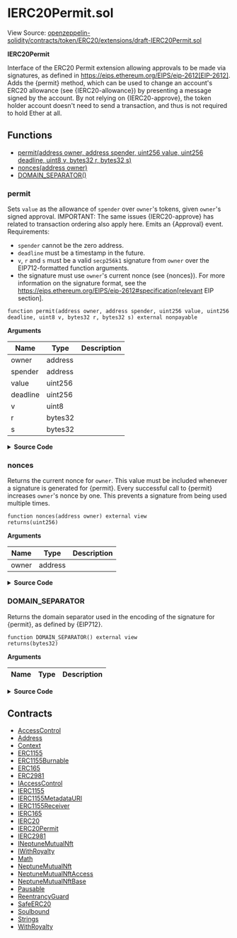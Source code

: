 # IERC20Permit.sol

View Source: [openzeppelin-solidity/contracts/token/ERC20/extensions/draft-IERC20Permit.sol](../openzeppelin-solidity/contracts/token/ERC20/extensions/draft-IERC20Permit.sol)

**IERC20Permit**

Interface of the ERC20 Permit extension allowing approvals to be made via signatures, as defined in
 https://eips.ethereum.org/EIPS/eip-2612[EIP-2612].
 Adds the {permit} method, which can be used to change an account's ERC20 allowance (see {IERC20-allowance}) by
 presenting a message signed by the account. By not relying on {IERC20-approve}, the token holder account doesn't
 need to send a transaction, and thus is not required to hold Ether at all.

## Functions

- [permit(address owner, address spender, uint256 value, uint256 deadline, uint8 v, bytes32 r, bytes32 s)](#permit)
- [nonces(address owner)](#nonces)
- [DOMAIN_SEPARATOR()](#domain_separator)

### permit

Sets `value` as the allowance of `spender` over ``owner``'s tokens,
 given ``owner``'s signed approval.
 IMPORTANT: The same issues {IERC20-approve} has related to transaction
 ordering also apply here.
 Emits an {Approval} event.
 Requirements:
 - `spender` cannot be the zero address.
 - `deadline` must be a timestamp in the future.
 - `v`, `r` and `s` must be a valid `secp256k1` signature from `owner`
 over the EIP712-formatted function arguments.
 - the signature must use ``owner``'s current nonce (see {nonces}).
 For more information on the signature format, see the
 https://eips.ethereum.org/EIPS/eip-2612#specification[relevant EIP
 section].

```solidity
function permit(address owner, address spender, uint256 value, uint256 deadline, uint8 v, bytes32 r, bytes32 s) external nonpayable
```

**Arguments**

| Name        | Type           | Description  |
| ------------- |------------- | -----|
| owner | address |  | 
| spender | address |  | 
| value | uint256 |  | 
| deadline | uint256 |  | 
| v | uint8 |  | 
| r | bytes32 |  | 
| s | bytes32 |  | 

<details>
	<summary><strong>Source Code</strong></summary>

```javascript
function permit(
        address owner,
        address spender,
        uint256 value,
        uint256 deadline,
        uint8 v,
        bytes32 r,
        bytes32 s
    ) external;
```
</details>

### nonces

Returns the current nonce for `owner`. This value must be
 included whenever a signature is generated for {permit}.
 Every successful call to {permit} increases ``owner``'s nonce by one. This
 prevents a signature from being used multiple times.

```solidity
function nonces(address owner) external view
returns(uint256)
```

**Arguments**

| Name        | Type           | Description  |
| ------------- |------------- | -----|
| owner | address |  | 

<details>
	<summary><strong>Source Code</strong></summary>

```javascript
function nonces(address owner) external view returns (uint256);
```
</details>

### DOMAIN_SEPARATOR

Returns the domain separator used in the encoding of the signature for {permit}, as defined by {EIP712}.

```solidity
function DOMAIN_SEPARATOR() external view
returns(bytes32)
```

**Arguments**

| Name        | Type           | Description  |
| ------------- |------------- | -----|

<details>
	<summary><strong>Source Code</strong></summary>

```javascript
function DOMAIN_SEPARATOR() external view returns (bytes32);
```
</details>

## Contracts

* [AccessControl](AccessControl.md)
* [Address](Address.md)
* [Context](Context.md)
* [ERC1155](ERC1155.md)
* [ERC1155Burnable](ERC1155Burnable.md)
* [ERC165](ERC165.md)
* [ERC2981](ERC2981.md)
* [IAccessControl](IAccessControl.md)
* [IERC1155](IERC1155.md)
* [IERC1155MetadataURI](IERC1155MetadataURI.md)
* [IERC1155Receiver](IERC1155Receiver.md)
* [IERC165](IERC165.md)
* [IERC20](IERC20.md)
* [IERC20Permit](IERC20Permit.md)
* [IERC2981](IERC2981.md)
* [INeptuneMutualNft](INeptuneMutualNft.md)
* [IWithRoyalty](IWithRoyalty.md)
* [Math](Math.md)
* [NeptuneMutualNft](NeptuneMutualNft.md)
* [NeptuneMutualNftAccess](NeptuneMutualNftAccess.md)
* [NeptuneMutualNftBase](NeptuneMutualNftBase.md)
* [Pausable](Pausable.md)
* [ReentrancyGuard](ReentrancyGuard.md)
* [SafeERC20](SafeERC20.md)
* [Soulbound](Soulbound.md)
* [Strings](Strings.md)
* [WithRoyalty](WithRoyalty.md)

